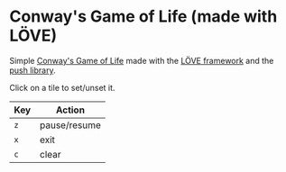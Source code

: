 # Conway's Game of Life (made with LÖVE)

Simple [Conway's Game of Life](https://en.wikipedia.org/wiki/Conway%27s_Game_of_Life) made with the [LÖVE framework](https://love2d.org/) and the [push library](https://github.com/Ulydev/push).

Click on a tile to set/unset it.

| Key | Action       |
| --- | ------------ |
| `z` | pause/resume |
| `x` | exit         |
| `c` | clear        |
